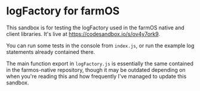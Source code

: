 # logFactory for farmOS

This sandbox is for testing the logFactory used in the farmOS native 
and client libraries. It's live at https://codesandbox.io/s/ov4y7ork9.

You can run some tests in the console from `index.js`, or run the 
example log statements already contained there.

The main function export in `logFactory.js` is essentially the same 
contained in the farmos-native repository, though it may be outdated 
depending on when you're reading this and how frequently I've managed 
to update this sandbox.